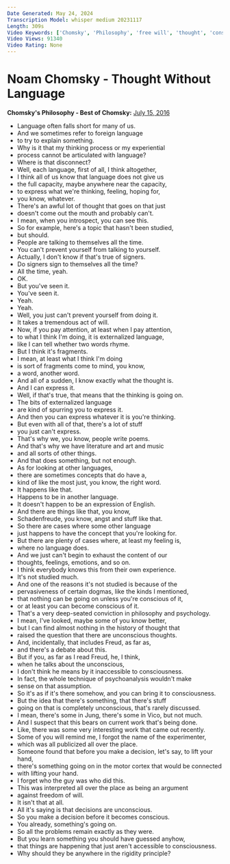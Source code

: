 ```yaml
---
Date Generated: May 24, 2024
Transcription Model: whisper medium 20231117
Length: 309s
Video Keywords: ['Chomsky', 'Philosophy', 'free will', 'thought', 'consciousness', 'philosophy of mind', 'language', 'linguistics', 'subconscious', 'psychology']
Video Views: 91340
Video Rating: None
---
```


# Noam Chomsky - Thought Without Language
**Chomsky's Philosophy - Best of Chomsky:** [July 15, 2016](https://www.youtube.com/watch?v=5YXXGHwmogU)
*  Language often falls short for many of us.
*  And we sometimes refer to foreign language
*  to try to explain something.
*  Why is it that my thinking process or my experiential
*  process cannot be articulated with language?
*  Where is that disconnect?
*  Well, each language, first of all, I think altogether,
*  I think all of us know that language does not give us
*  the full capacity, maybe anywhere near the capacity,
*  to express what we're thinking, feeling, hoping for,
*  you know, whatever.
*  There's an awful lot of thought that goes on that just
*  doesn't come out the mouth and probably can't.
*  I mean, when you introspect, you can see this.
*  So for example, here's a topic that hasn't been studied,
*  but should.
*  People are talking to themselves all the time.
*  You can't prevent yourself from talking to yourself.
*  Actually, I don't know if that's true of signers.
*  Do signers sign to themselves all the time?
*  All the time, yeah.
*  OK.
*  But you've seen it.
*  You've seen it.
*  Yeah.
*  Yeah.
*  Well, you just can't prevent yourself from doing it.
*  It takes a tremendous act of will.
*  Now, if you pay attention, at least when I pay attention,
*  to what I think I'm doing, it is externalized language,
*  like I can tell whether two words rhyme.
*  But I think it's fragments.
*  I mean, at least what I think I'm doing
*  is sort of fragments come to mind, you know,
*  a word, another word.
*  And all of a sudden, I know exactly what the thought is.
*  And I can express it.
*  Well, if that's true, that means that the thinking is going on.
*  The bits of externalized language
*  are kind of spurring you to express it.
*  And then you can express whatever it is you're thinking.
*  But even with all of that, there's a lot of stuff
*  you just can't express.
*  That's why we, you know, people write poems.
*  And that's why we have literature and art and music
*  and all sorts of other things.
*  And that does something, but not enough.
*  As for looking at other languages,
*  there are sometimes concepts that do have a,
*  kind of like the most just, you know, the right word.
*  It happens like that.
*  Happens to be in another language.
*  It doesn't happen to be an expression of English.
*  And there are things like that, you know,
*  Schadenfreude, you know, angst and stuff like that.
*  So there are cases where some other language
*  just happens to have the concept that you're looking for.
*  But there are plenty of cases where, at least my feeling is,
*  where no language does.
*  And we just can't begin to exhaust the content of our
*  thoughts, feelings, emotions, and so on.
*  I think everybody knows this from their own experience.
*  It's not studied much.
*  And one of the reasons it's not studied is because of the
*  pervasiveness of certain dogmas, like the kinds I mentioned,
*  that nothing can be going on unless you're conscious of it,
*  or at least you can become conscious of it.
*  That's a very deep-seated conviction in philosophy and psychology.
*  I mean, I've looked, maybe some of you know better,
*  but I can find almost nothing in the history of thought that
*  raised the question that there are unconscious thoughts.
*  And, incidentally, that includes Freud, as far as,
*  and there's a debate about this.
*  But if you, as far as I read Freud, he, I think,
*  when he talks about the unconscious,
*  I don't think he means by it inaccessible to consciousness.
*  In fact, the whole technique of psychoanalysis wouldn't make
*  sense on that assumption.
*  So it's as if it's there somehow, and you can bring it to consciousness.
*  But the idea that there's something, that there's stuff
*  going on that is completely unconscious, that's rarely discussed.
*  I mean, there's some in Jung, there's some in Vico, but not much.
*  And I suspect that this bears on current work that's being done.
*  Like, there was some very interesting work that came out recently.
*  Some of you will remind me, I forgot the name of the experimenter,
*  which was all publicized all over the place.
*  Someone found that before you make a decision, let's say, to lift your hand,
*  there's something going on in the motor cortex that would be connected
*  with lifting your hand.
*  I forget who the guy was who did this.
*  This was interpreted all over the place as being an argument
*  against freedom of will.
*  It isn't that at all.
*  All it's saying is that decisions are unconscious.
*  So you make a decision before it becomes conscious.
*  You already, something's going on.
*  So all the problems remain exactly as they were.
*  But you learn something you should have guessed anyhow,
*  that things are happening that just aren't accessible to consciousness.
*  Why should they be anywhere in the rigidity principle?
